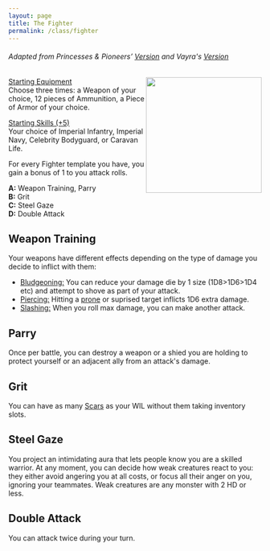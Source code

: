 ```yaml
---
layout: page
title: The Fighter
permalink: /class/fighter
---
```


###### Adapted from Princesses & Pioneers’ [Version](https://princesses-and-pioneers.tumblr.com/post/183755011838/fighter) and Vayra's [Version](https://madqueenscourt.blogspot.com/search?q=fighter)

<img align="right" width=230px src="https://www.thearma.org/member-books/0foyles1570s.jpg">

<ins>Starting Equipment</ins><br>
Choose three times: a Weapon of your choice, 12 pieces of Ammunition, a Piece of Armor of your choice.

<ins>Starting Skills (+5)</ins><br>
Your choice of Imperial Infantry, Imperial Navy, Celebrity Bodyguard, or Caravan Life.

For every Fighter template you have, you gain a bonus of 1 to you attack rolls.

**A:** Weapon Training, Parry <br>
**B:** Grit <br>
**C:** Steel Gaze <br>
**D:** Double Attack <br>

## Weapon Training
Your weapons have different effects depending on the type of damage you decide to inflict with them:
- <ins>Bludgeoning:</ins> You can reduce your damage die by 1 size (1D8>1D6>1D4 etc) and attempt to shove as part of your attack.
- <ins>Piercing:</ins> Hitting a [prone](/2020/11/10/extra-rules/#conditions) or suprised target inflicts 1D6 extra damage.
- <ins>Slashing:</ins> When you roll max damage, you can make another attack.

## Parry
Once per battle, you can destroy a weapon or a shied you are holding to protect yourself or an adjacent ally from an attack's damage. 

## Grit
You can have as many [Scars](/2020/11/09/base-rules/) as your WIL without them taking inventory slots.

## Steel Gaze
You project an intimidating aura that lets people know you are a skilled warrior. At any moment, you can decide how weak creatures react to you: they either avoid angering you at all costs, or focus all their anger on you, ignoring your teammates. Weak creatures are any monster with 2 HD or less.

## Double Attack
You can attack twice during your turn.
